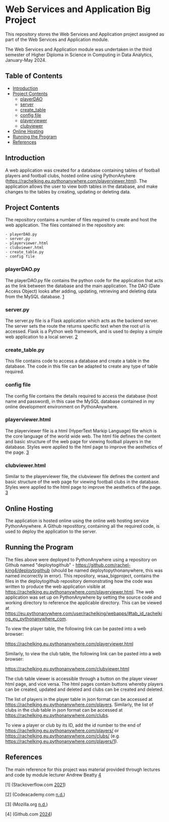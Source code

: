 # **Web Services and Application Big Project**

This repository stores the Web Services and Application project assigned as part of the Web Services and Application module.

The Web Services and Application module was undertaken in the third semester of Higher Diploma in Science in Computing in Data Analytics, January-May 2024.

## **Table of Contents**

- [Introduction](#introduction)
- [Project Contents](#project-contents)
    - [playerDAO](#playerdaopy)
    - [server](#serverpy)
    - [create_table](#create_tablepy)
    - [config file](#config-file)
    - [playerviewer](#playerviewerhtml)
    - [clubviewer](#clubviewerhtml)
- [Online Hosting](#online-hosting)
- [Running the Program](#running-the-program)
- [References](#references)

## **Introduction**
A web application was created for a database containing tables of football players and football clubs, hosted online using PythonAnyhere (https://rachelking.eu.pythonanywhere.com/playerviewer.html). The application allows the user to view both tables in the database, and make changes to the tables by creating, updating or deleting data.

## **Project Contents**
The repository contains a number of files required to create and host the web application. The files contained in the repository are:

    - playerDAO.py
    - server.py
    - playerviewer.html
    - clubviewer.html
    - create_table.py
    - config file

### **playerDAO.py**
The playerDAO.py file contains the python code for the application that acts as the link between the database and the main application. The DAO (Date Access Object) looks after adding, updating, retrieving and deleting data from the MySQL database. [1](#1)

### **server.py**
The server.py file is a Flask application which acts as the backend server. The server sets the route the returns specific text when the root url is accessed. Flask is a Python web framework, and is used to deploy a simple web application to a local server. [2](#2)

### **create_table.py**
This file contains code to access a database and create a table in the database. The code in this file can be adapted to create any type of table required.

### **config file**
The config file contains the details required to access the database (host name and password), in this case the MySQL database contained in my online development environment on PythonAnywhere.

### **playerviewer.html**
The playerviewer file is a html (HyperText Markip Language) file which is the core language of the world wide web. The html file defines the content and basic structure of the web page for viewing football players in the database. Styles were applied to the html page to improve the aesthetics of the page. [3](#3)

### **clubviewer.html**
Similar to the playerviewer file, the clubviewer file defines the content and basic structure of the web page for viewing football clubs in the database. Styles were applied to the html page to improve the aesthetics of the page. [3](#3)


## **Online Hosting**
The application is hosted online using the online web hosting service PythonAnywhere. A Github repostitory, containing all the required code, is used to deploy the application to the server.

## **Running the Program**
The files above were deployed to PythonAnywhere using a repository on Github named "deploytogithub" - https://github.com/rachel-king4/deploytogithub (should be named deploytopythonanywhere, this was named incorrectly in error).  This repository, wsaa_bigproject, contains the files in the deploytogithub repository demonstrating how the code was written to produce the web application visible at https://rachelking.eu.pythonanywhere.com/playerviewer.html. The web application was set up on PythonAnywhere by setting the source code and working directory to reference the applicable directory. This can be viewed at https://eu.pythonanywhere.com/user/rachelking/webapps/#tab_id_rachelking_eu_pythonanywhere_com.

To view the player table, the following link can be pasted into a web browser:

https://rachelking.eu.pythonanywhere.com/playerviewer.html

Similarly, to view the club table, the following link can be pasted into a web browser:

https://rachelking.eu.pythonanywhere.com/clubviewer.html

The club table viewer is accessible through a button on the player viewer html page, and vice versa. The html pages contain buttons whereby players can be created, updated and deleted and clubs can be created and deleted. 

The list of players in the player table in json format can be accessed at https://rachelking.eu.pythonanywhere.com/players. Similarly, the list of clubs in the club table in json format can be accessed at https://rachelking.eu.pythonanywhere.com/clubs.

To view a player or club by its ID, add the id number to the end of https://rachelking.eu.pythonanywhere.com/players/ or https://rachelking.eu.pythonanywhere.com/clubs/ (e.g. https://rachelking.eu.pythonanywhere.com/players/1). 


## **References**

The main reference for this project was material provided through lectures and code by module lecturer Andrew Beatty [4](#4)

<a id="1">[1]</a>
(Stackoverflow.com [2021](https://stackoverflow.com/questions/69677507/data-access-object-dao-in-python-flask-sqlalchemy))

<a id="2">[2]</a>
(Codeacademy.com [n.d.](https://www.codecademy.com/article/deploying-a-simple-python-script-with-flask))

<a id="3">[3]</a>
(Mozilla.org [n.d.](https://developer.mozilla.org/en-US/docs/Learn/CSS/Building_blocks/Styling_tables))

<a id="4">[4]</a>
(Github.com [2024](https://github.com/andrewbeattycourseware/wsaa-course-material))